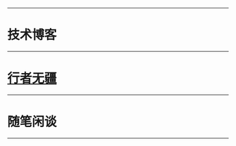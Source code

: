 [^_^]: 哈哈我是注释，不会在浏览器中显示。

***

  <h1>技术博客</h1>
  
***

  <h1><a href="pages/xingzhewujiang.md">行者无疆</a></h1>
  
***

  <h1>随笔闲谈</h1>
  
***

